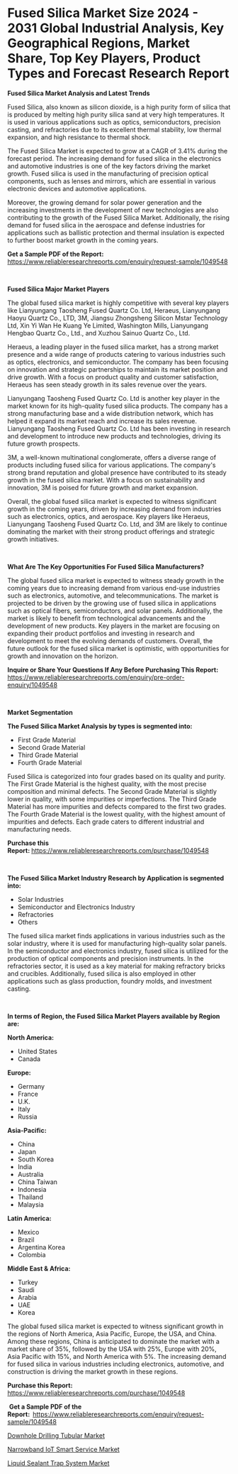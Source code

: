 <p><h1>Fused Silica Market Size 2024 - 2031 Global Industrial Analysis, Key Geographical Regions, Market Share, Top Key Players, Product Types and Forecast Research Report</h1></p><p><strong>Fused Silica Market Analysis and Latest Trends</strong></p>
<p><p>Fused Silica, also known as silicon dioxide, is a high purity form of silica that is produced by melting high purity silica sand at very high temperatures. It is used in various applications such as optics, semiconductors, precision casting, and refractories due to its excellent thermal stability, low thermal expansion, and high resistance to thermal shock.</p><p>The Fused Silica Market is expected to grow at a CAGR of 3.41% during the forecast period. The increasing demand for fused silica in the electronics and automotive industries is one of the key factors driving the market growth. Fused silica is used in the manufacturing of precision optical components, such as lenses and mirrors, which are essential in various electronic devices and automotive applications.</p><p>Moreover, the growing demand for solar power generation and the increasing investments in the development of new technologies are also contributing to the growth of the Fused Silica Market. Additionally, the rising demand for fused silica in the aerospace and defense industries for applications such as ballistic protection and thermal insulation is expected to further boost market growth in the coming years.</p></p>
<p><strong>Get a Sample PDF of the Report:&nbsp;</strong> <a href="https://www.reliableresearchreports.com/enquiry/request-sample/1049548">https://www.reliableresearchreports.com/enquiry/request-sample/1049548</a></p>
<p>&nbsp;</p>
<p><strong>Fused Silica Major Market Players</strong></p>
<p><p>The global fused silica market is highly competitive with several key players like Lianyungang Taosheng Fused Quartz Co. Ltd, Heraeus, Lianyungang Haoyu Quartz Co., LTD, 3M, Jiangsu Zhongsheng Silicon Mstar Technology Ltd, Xin Yi Wan He Kuang Ye Limited, Washington Mills, Lianyungang Hengbao Quartz Co., Ltd., and Xuzhou Sainuo Quartz Co., Ltd.</p><p>Heraeus, a leading player in the fused silica market, has a strong market presence and a wide range of products catering to various industries such as optics, electronics, and semiconductor. The company has been focusing on innovation and strategic partnerships to maintain its market position and drive growth. With a focus on product quality and customer satisfaction, Heraeus has seen steady growth in its sales revenue over the years.</p><p>Lianyungang Taosheng Fused Quartz Co. Ltd is another key player in the market known for its high-quality fused silica products. The company has a strong manufacturing base and a wide distribution network, which has helped it expand its market reach and increase its sales revenue. Lianyungang Taosheng Fused Quartz Co. Ltd has been investing in research and development to introduce new products and technologies, driving its future growth prospects.</p><p>3M, a well-known multinational conglomerate, offers a diverse range of products including fused silica for various applications. The company's strong brand reputation and global presence have contributed to its steady growth in the fused silica market. With a focus on sustainability and innovation, 3M is poised for future growth and market expansion.</p><p>Overall, the global fused silica market is expected to witness significant growth in the coming years, driven by increasing demand from industries such as electronics, optics, and aerospace. Key players like Heraeus, Lianyungang Taosheng Fused Quartz Co. Ltd, and 3M are likely to continue dominating the market with their strong product offerings and strategic growth initiatives.</p></p>
<p>&nbsp;</p>
<p><strong>What Are The Key Opportunities For Fused Silica Manufacturers?</strong></p>
<p><p>The global fused silica market is expected to witness steady growth in the coming years due to increasing demand from various end-use industries such as electronics, automotive, and telecommunications. The market is projected to be driven by the growing use of fused silica in applications such as optical fibers, semiconductors, and solar panels. Additionally, the market is likely to benefit from technological advancements and the development of new products. Key players in the market are focusing on expanding their product portfolios and investing in research and development to meet the evolving demands of customers. Overall, the future outlook for the fused silica market is optimistic, with opportunities for growth and innovation on the horizon.</p></p>
<p><strong>Inquire or Share Your Questions If Any Before Purchasing This Report:</strong> <a href="https://www.reliableresearchreports.com/enquiry/pre-order-enquiry/1049548">https://www.reliableresearchreports.com/enquiry/pre-order-enquiry/1049548</a></p>
<p>&nbsp;</p>
<p><strong>Market Segmentation</strong></p>
<p><strong>The Fused Silica Market Analysis by types is segmented into:</strong></p>
<p><ul><li>First Grade Material</li><li>Second Grade Material</li><li>Third Grade Material</li><li>Fourth Grade Material</li></ul></p>
<p><p>Fused Silica is categorized into four grades based on its quality and purity. The First Grade Material is the highest quality, with the most precise composition and minimal defects. The Second Grade Material is slightly lower in quality, with some impurities or imperfections. The Third Grade Material has more impurities and defects compared to the first two grades. The Fourth Grade Material is the lowest quality, with the highest amount of impurities and defects. Each grade caters to different industrial and manufacturing needs.</p></p>
<p><strong>Purchase this Report:&nbsp;</strong><a href="https://www.reliableresearchreports.com/purchase/1049548">https://www.reliableresearchreports.com/purchase/1049548</a></p>
<p>&nbsp;</p>
<p><strong>The Fused Silica Market Industry Research by Application is segmented into:</strong></p>
<p><ul><li>Solar Industries</li><li>Semiconductor and Electronics Industry</li><li>Refractories</li><li>Others</li></ul></p>
<p><p>The fused silica market finds applications in various industries such as the solar industry, where it is used for manufacturing high-quality solar panels. In the semiconductor and electronics industry, fused silica is utilized for the production of optical components and precision instruments. In the refractories sector, it is used as a key material for making refractory bricks and crucibles. Additionally, fused silica is also employed in other applications such as glass production, foundry molds, and investment casting.</p></p>
<p>&nbsp;</p>
<p><strong>In terms of Region, the Fused Silica Market Players available by Region are:</strong></p>
<p>
    <p> <strong> North America: </strong>
        <ul>
            <li>United States</li>
            <li>Canada</li>
        </ul>
        </p> 
    <p> <strong> Europe: </strong>
        <ul>
            <li>Germany</li>
            <li>France</li>
            <li>U.K.</li>
            <li>Italy</li>
            <li>Russia</li>
        </ul>
        </p> 
    <p> <strong> Asia-Pacific: </strong>
        <ul>
            <li>China</li>
            <li>Japan</li>
            <li>South Korea</li>
            <li>India</li>
            <li>Australia</li>
            <li>China Taiwan</li>
            <li>Indonesia</li>
            <li>Thailand</li>
            <li>Malaysia</li>
        </ul>
        </p> 
    <p> <strong> Latin America: </strong>
        <ul>
            <li>Mexico</li>
            <li>Brazil</li>
            <li>Argentina Korea</li>
            <li>Colombia</li>
        </ul>
        </p> 
    <p> <strong> Middle East & Africa: </strong>
        <ul>
            <li>Turkey</li>
            <li>Saudi</li>
            <li>Arabia</li>
            <li>UAE</li>
            <li>Korea</li>
        </ul>
    </p>
    </p>
<p><p>The global fused silica market is expected to witness significant growth in the regions of North America, Asia Pacific, Europe, the USA, and China. Among these regions, China is anticipated to dominate the market with a market share of 35%, followed by the USA with 25%, Europe with 20%, Asia Pacific with 15%, and North America with 5%. The increasing demand for fused silica in various industries including electronics, automotive, and construction is driving the market growth in these regions.</p></p>
<p><strong>Purchase this Report: </strong><a href="https://www.reliableresearchreports.com/purchase/1049548">https://www.reliableresearchreports.com/purchase/1049548</a></p>
<p>&nbsp;<strong>Get a Sample PDF of the Report:&nbsp;&nbsp;</strong><a href="https://www.reliableresearchreports.com/enquiry/request-sample/1049548">https://www.reliableresearchreports.com/enquiry/request-sample/1049548</a></p>
<p><strong></strong></p>
<p><p><a href="https://view.publitas.com/reportprime-1/downhole-drilling-tubular-market-size-focuses-on-market-dynamics-in-depth-analysis-and-future-projections-of-its-market-forecasted-for-period-from-2023-to-2030/">Downhole Drilling Tubular Market</a></p><p><a href="https://view.publitas.com/reportprime-1/narrowband-iot-smart-service-market-research-report-provides-critical-insights-that-can-help-shape-business-development-and-investment-strategies/">Narrowband IoT Smart Service Market</a></p><p><a href="https://view.publitas.com/reportprime-1/liquid-sealant-trap-system-market-centers-on-aspects-such-as-market-growth-market-share-market-opportunity-and-projected-forecasts-spanning-from-2023-to-2030/">Liquid Sealant Trap System Market</a></p></p>